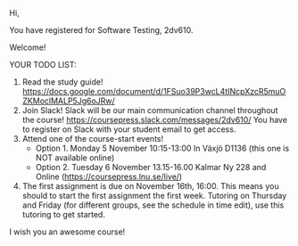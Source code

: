 Hi,

You have registered for Software Testing, 2dv610. 

Welcome!

YOUR TODO LIST:
 1. Read the study guide! https://docs.google.com/document/d/1FSuo39P3wcL4tINcpXzcR5muOZKMoclMALP5Jg6oJRw/
 2. Join Slack! Slack will be our main communication channel throughout the course! https://coursepress.slack.com/messages/2dv610/ You have to register on Slack with your student email to get access.
 3. Attend one of the course-start events!  
    * Option 1. Monday 5 November 10:15-13:00 In Växjö D1136 (this one is NOT available online)
    * Option 2. Tuesday 6 November 13.15-16.00 Kalmar Ny 228 and Online (https://coursepress.lnu.se/live/)
 4. The first assignment is due on November 16th, 16:00. This means you should to start the first assignment the first week. Tutoring on Thursday and Friday (for different groups, see the schedule in time edit), use this tutoring to get started. 

I wish you an awesome course!
